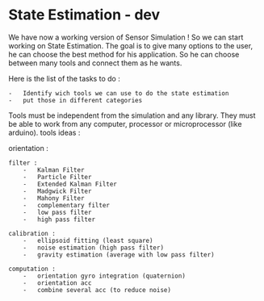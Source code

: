 State Estimation - dev
==============================

We have now a working version of Sensor Simulation !
So we can start working on State Estimation.
The goal is to give many options to the user, he can choose the best method for his application.
So he can choose between many tools and connect them as he wants.

Here is the list of the tasks to do :

    -   Identify wich tools we can use to do the state estimation
    -   put those in different categories

Tools must be independent from the simulation and any library. They must be able to work from any computer, processor or microprocessor (like arduino).
tools ideas :

orientation :

    filter :
        -   Kalman Filter
        -   Particle Filter
        -   Extended Kalman Filter
        -   Madgwick Filter
        -   Mahony Filter
        -   complementary filter
        -   low pass filter
        -   high pass filter
    
    calibration :
        -   ellipsoid fitting (least square)
        -   noise estimation (high pass filter)
        -   gravity estimation (average with low pass filter)
    
    computation :
        -   orientation gyro integration (quaternion)
        -   orientation acc
        -   combine several acc (to reduce noise)

    